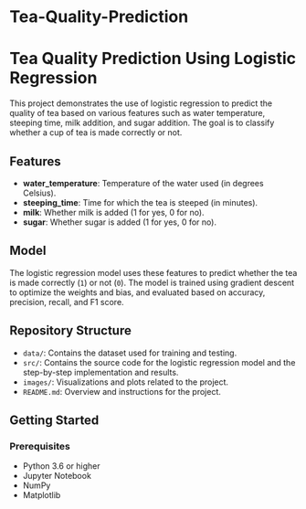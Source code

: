 # Tea-Quality-Prediction

# Tea Quality Prediction Using Logistic Regression

This project demonstrates the use of logistic regression to predict the quality of tea based on various features such as water temperature, steeping time, milk addition, and sugar addition. The goal is to classify whether a cup of tea is made correctly or not.

## Features

- **water_temperature**: Temperature of the water used (in degrees Celsius).
- **steeping_time**: Time for which the tea is steeped (in minutes).
- **milk**: Whether milk is added (1 for yes, 0 for no).
- **sugar**: Whether sugar is added (1 for yes, 0 for no).

## Model

The logistic regression model uses these features to predict whether the tea is made correctly (`1`) or not (`0`). The model is trained using gradient descent to optimize the weights and bias, and evaluated based on accuracy, precision, recall, and F1 score.

## Repository Structure

- `data/`: Contains the dataset used for training and testing.
- `src/`: Contains the source code for the logistic regression model and the step-by-step implementation and results.
- `images/`: Visualizations and plots related to the project.
- `README.md`: Overview and instructions for the project.

## Getting Started

### Prerequisites

- Python 3.6 or higher
- Jupyter Notebook
- NumPy
- Matplotlib
